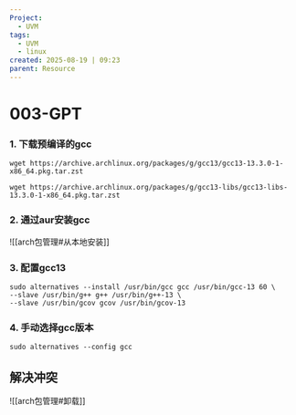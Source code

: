 ```yaml
---
Project:
  - UVM
tags:
  - UVM
  - linux
created: 2025-08-19 | 09:23
parent: Resource
---
```

# 003-GPT

### 1. 下载预编译的gcc
```
wget https://archive.archlinux.org/packages/g/gcc13/gcc13-13.3.0-1-x86_64.pkg.tar.zst

wget https://archive.archlinux.org/packages/g/gcc13-libs/gcc13-libs-13.3.0-1-x86_64.pkg.tar.zst
```

### 2. 通过aur安装gcc

![[arch包管理#从本地安装]]


### 3. 配置gcc13 

```
sudo alternatives --install /usr/bin/gcc gcc /usr/bin/gcc-13 60 \
--slave /usr/bin/g++ g++ /usr/bin/g++-13 \
--slave /usr/bin/gcov gcov /usr/bin/gcov-13
```

### 4. 手动选择gcc版本
```
sudo alternatives --config gcc
```
## 解决冲突

![[arch包管理#卸载]]
